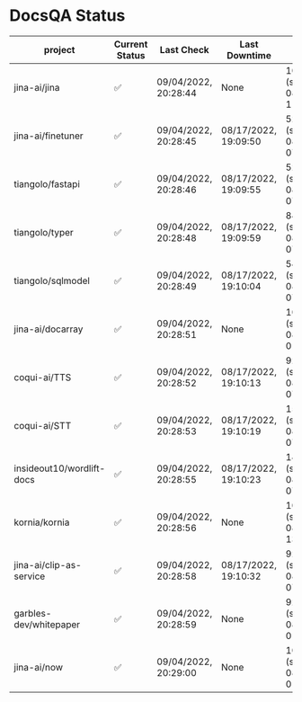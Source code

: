 # DocsQA Status

|         project         |Current Status|     Last Check     |   Last Downtime    |              % Uptime              |
|-------------------------|--------------|--------------------|--------------------|------------------------------------|
|jina-ai/jina             |✅            |09/04/2022, 20:28:44|None                |100.000 (since 08/29/2022, 11:24:14)|
|jina-ai/finetuner        |✅            |09/04/2022, 20:28:45|08/17/2022, 19:09:50|52.484 (since 08/15/2022, 07:09:42) |
|tiangolo/fastapi         |✅            |09/04/2022, 20:28:46|08/17/2022, 19:09:55|52.492 (since 08/15/2022, 07:09:42) |
|tiangolo/typer           |✅            |09/04/2022, 20:28:48|08/17/2022, 19:09:59|84.032 (since 08/15/2022, 07:09:42) |
|tiangolo/sqlmodel        |✅            |09/04/2022, 20:28:49|08/17/2022, 19:10:04|54.986 (since 08/15/2022, 07:09:42) |
|jina-ai/docarray         |✅            |09/04/2022, 20:28:51|None                |100.000 (since 08/24/2022, 01:39:12)|
|coqui-ai/TTS             |✅            |09/04/2022, 20:28:52|08/17/2022, 19:10:13|92.611 (since 08/15/2022, 07:09:42) |
|coqui-ai/STT             |✅            |09/04/2022, 20:28:53|08/17/2022, 19:10:19|151.890 (since 08/15/2022, 07:09:42)|
|insideout10/wordlift-docs|✅            |09/04/2022, 20:28:55|08/17/2022, 19:10:23|145.473 (since 08/15/2022, 07:09:42)|
|kornia/kornia            |✅            |09/04/2022, 20:28:56|None                |100.000 (since 08/30/2022, 13:49:49)|
|jina-ai/clip-as-service  |✅            |09/04/2022, 20:28:58|08/17/2022, 19:10:32|92.626 (since 08/15/2022, 07:09:42) |
|garbles-dev/whitepaper   |✅            |09/04/2022, 20:28:59|None                |92.850 (since 08/24/2022, 01:39:12) |
|jina-ai/now              |✅            |09/04/2022, 20:29:00|None                |100.000 (since 08/24/2022, 01:39:12)|
